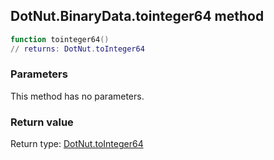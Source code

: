 ## DotNut.BinaryData.tointeger64 method


```lua
function tointeger64()
// returns: DotNut.toInteger64
```


### Parameters

This method has no parameters.

### Return value

Return type: [DotNut.toInteger64](../../DotNut/toInteger64.md)

